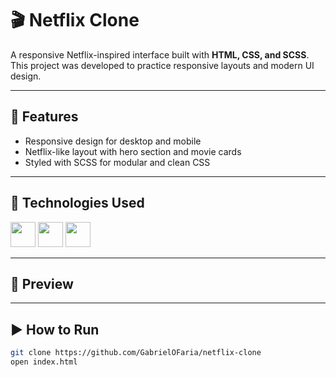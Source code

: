 # 🎬 Netflix Clone

A responsive Netflix-inspired interface built with **HTML, CSS, and SCSS**.  
This project was developed to practice responsive layouts and modern UI design.

---

## 🚀 Features
- Responsive design for desktop and mobile
- Netflix-like layout with hero section and movie cards
- Styled with SCSS for modular and clean CSS

---

## 🔧 Technologies Used
<p align="left">
  <img src="https://cdn.jsdelivr.net/gh/devicons/devicon/icons/html5/html5-original.svg" width="40"/>
  <img src="https://cdn.jsdelivr.net/gh/devicons/devicon/icons/css3/css3-original.svg" width="40"/>
  <img src="https://cdn.jsdelivr.net/gh/devicons/devicon/icons/sass/sass-original.svg" width="40"/>
</p>

---

## 📸 Preview


---

## ▶️ How to Run
```bash
git clone https://github.com/GabrielOFaria/netflix-clone
open index.html
